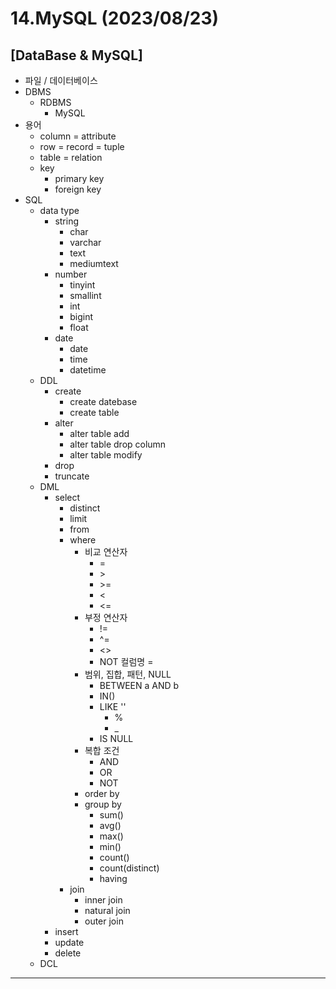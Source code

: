 # 14.MySQL (2023/08/23)

## [DataBase & MySQL]

- 파일 / 데이터베이스
- DBMS
  - RDBMS
    - MySQL
- 용어
	- column = attribute
	- row = record = tuple
	- table = relation
	- key
		- primary key
		- foreign key
- SQL
  - data type
    - string
      - char
      - varchar
      - text
      - mediumtext
    - number
      - tinyint
      - smallint
      - int
      - bigint
      - float
    - date
      - date
      - time
      - datetime
  - DDL
    - create
      - create datebase
      - create table
    - alter
      - alter table add
      - alter table drop column
      - alter table modify
    - drop
    - truncate
  - DML
    - select
      - distinct
      - limit
      - from
      - where
        - 비교 연산자
          - =
          - \>
          - \>=
          - <
          - <=
        - 부정 연산자
          - !=
          - ^=
          - <>
          - NOT 컬럼명 =
        - 범위, 집합, 패턴, NULL
          - BETWEEN a AND b
          - IN()
          - LIKE ''
            - %
            - _
          - IS NULL
        - 복합 조건
          - AND
          - OR
          - NOT
        - order by
        - group by
          - sum()
          - avg()
          - max()
          - min()
          - count()
          - count(distinct)
          - having
      - join
        - inner join
        - natural join
        - outer join
    - insert
    - update
    - delete
  - DCL
---

